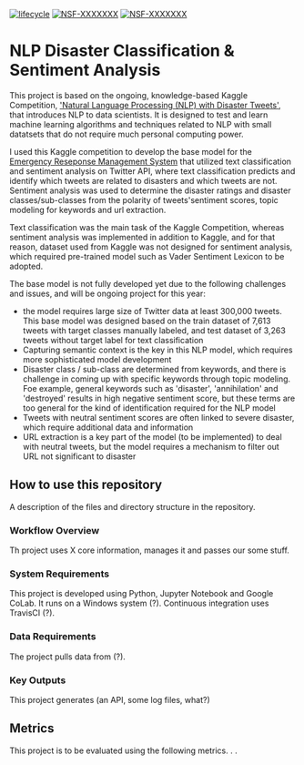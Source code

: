 [![lifecycle](https://img.shields.io/badge/lifecycle-experimental-orange.svg)](https://www.tidyverse.org/lifecycle/#experimental)
[![NSF-XXXXXXX](https://img.shields.io/badge/NSF-XXXXXXX-blue.svg)](https://nsf.gov/awardsearch/showAward?AWD_ID=XXXXXXX) [![NSF-XXXXXXX](https://img.shields.io/badge/NSF-XXXXXXX-blue.svg)](https://nsf.gov/awardsearch/showAward?AWD_ID=XXXXXXX)

# NLP Disaster Classification & Sentiment Analysis

This project is based on the ongoing, knowledge-based Kaggle Competition, ['Natural Language Processing (NLP) with Disaster Tweets'](https://www.kaggle.com/competitions/nlp-getting-started/overview/description), that introduces NLP to data scientists. It is designed to test and learn machine learning algorithms and techniques related to NLP with small datatsets that do not require much personal computing power.

I used this Kaggle competition to develop the base model for the [Emergency Reseponse Management System](https://www.publicsafety.gc.ca/cnt/mrgnc-mngmnt/index-en.aspx) that utilized text classification and sentiment analysis on Twitter API, where text classification predicts and identify which tweets are related to disasters and which tweets are not. Sentiment analysis was used to determine the disaster ratings and disaster classes/sub-classes from the polarity of tweets'sentiment scores, topic modeling for keywords and url extraction.

Text classification was the main task of the Kaggle Competition, whereas sentiment analysis was implemented in addition to Kaggle, and for that reason, dataset used from Kaggle was not designed for sentiment analysis, which required pre-trained model such as Vader Sentiment Lexicon to be adopted.

The base model is not fully developed yet due to the following challenges and issues, and will be ongoing project for this year:
* the model requires large size of Twitter data at least 300,000 tweets. This base model was designed based on the train dataset of 7,613 tweets with target classes manually labeled, and test dataset of 3,263 tweets without target label for text classification
* Capturing semantic context is the key in this NLP model, which requires more sophisticated model development
* Disaster class / sub-class are determined from keywords, and there is challenge in coming up with specific keywords through topic modeling. Foe example, general keywords such as 'disaster', 'annihilation' and 'destroyed' results in high negative sentiment score, but these terms are too general for the kind of identification required for the NLP model
* Tweets with neutral sentiment scores are often linked to severe disaster, which require additional data and information
* URL extraction is a key part of the model (to be implemented) to deal with neutral tweets, but the model requires a mechanism to filter out URL not significant to disaster

## How to use this repository

A description of the files and directory structure in the repository.

### Workflow Overview

Th project uses X core information, manages it and passes our some stuff.

### System Requirements

This project is developed using Python, Jupyter Notebook and Google CoLab.  It runs on a Windows system (?).  Continuous integration uses TravisCI (?).

### Data Requirements

The project pulls data from (?).

### Key Outputs

This project generates (an API, some log files, what?)

## Metrics

This project is to be evaluated using the following metrics. . .
